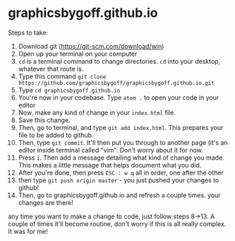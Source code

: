 # graphicsbygoff.github.io


Steps to take:

1. Download git (https://git-scm.com/download/win)
2. Open up your terminal on your computer
3. ```cd``` is a terminal command to change directories. ```cd``` into your desktop, whatever that route is.
3. Type this command ```git clone https://github.com/graphicsbygoff/graphicsbygoff.github.io.git```
4. Type ```cd graphicsbygoff.github.io```
5. You're now in your codebase. Type ```atom .``` to open your code in your editor
6. Now, make any kind of change in your ```index.html``` file.
7. Save this change.
8. Then, go to terminal, and type ```git add index.html```. This prepares your file to be added to github.
9. Then, type ```git commit```. It'll then put you through to another page (it's an editor inside terminal called "vim". Don't worry about it for now. 
10. Press ```i```. Then add a message detailing what kind of change you made. This makes a little message that helps document what you did.
11. After you're done, then press ```ESC : w q``` all in order, one after the other
12. then type ```git push origin master``` - you just pushed your changes to github!
13. Then, go to graphicsbygoff.github.io and refresh a couple times. your changes are there!

any time you want to make a change to code, just follow steps 8->13. A couple of times it'll become routine, don't worry if this is all really complex. It was for me!
